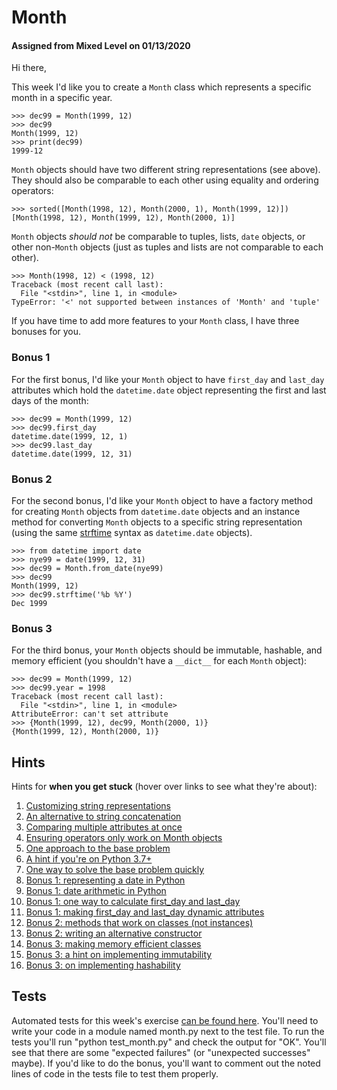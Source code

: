 # Month
#### Assigned from Mixed Level on 01/13/2020

Hi there,

This week I'd like you to create a `Month` class which represents a specific month in a specific year.
```
>>> dec99 = Month(1999, 12)
>>> dec99
Month(1999, 12)
>>> print(dec99)
1999-12
```
`Month` objects should have two different string representations (see above). They should also be comparable to each other using equality and ordering operators:
```
>>> sorted([Month(1998, 12), Month(2000, 1), Month(1999, 12)])
[Month(1998, 12), Month(1999, 12), Month(2000, 1)]
```
`Month` objects _should not_ be comparable to tuples, lists, `date` objects, or other non-`Month` objects (just as tuples and lists are not comparable to each other).
```
>>> Month(1998, 12) < (1998, 12)
Traceback (most recent call last):
  File "<stdin>", line 1, in <module>
TypeError: '<' not supported between instances of 'Month' and 'tuple'
```
If you have time to add more features to your `Month` class, I have three bonuses for you.

### Bonus 1

For the first bonus, I'd like your `Month` object to have `first_day` and `last_day` attributes which hold the `datetime.date` object representing the first and last days of the month:
```
>>> dec99 = Month(1999, 12)
>>> dec99.first_day
datetime.date(1999, 12, 1)
>>> dec99.last_day
datetime.date(1999, 12, 31)
```
### Bonus 2

For the second bonus, I'd like your `Month` object to have a factory method for creating `Month` objects from `datetime.date` objects and an instance method for converting `Month` objects to a specific string representation (using the same [strftime](http://strftime.org/) syntax as `datetime.date` objects).
```
>>> from datetime import date
>>> nye99 = date(1999, 12, 31)
>>> dec99 = Month.from_date(nye99)
>>> dec99
Month(1999, 12)
>>> dec99.strftime('%b %Y')
Dec 1999
```
### Bonus 3

For the third bonus, your `Month` objects should be immutable, hashable, and memory efficient (you shouldn't have a `__dict__` for each `Month` object):
```
>>> dec99 = Month(1999, 12)
>>> dec99.year = 1998
Traceback (most recent call last):
  File "<stdin>", line 1, in <module>
AttributeError: can't set attribute
>>> {Month(1999, 12), dec99, Month(2000, 1)}
{Month(1999, 12), Month(2000, 1)}
```
## Hints

Hints for **when you get stuck** (hover over links to see what they're about):

1. [Customizing string representations](https://www.youtube.com/watch?v=5cvM-crlDvg)
2. [An alternative to string concatenation](https://www.youtube.com/watch?time_continue=652&v=nghuHvKLhJA&feature=emb_title)
3. [Comparing multiple attributes at once](https://treyhunner.com/2019/03/python-deep-comparisons-and-code-readability/#Deep_ordering)
4. [Ensuring operators only work on Month objects](https://docs.python.org/3/library/constants.html#NotImplemented)
5. [One approach to the base problem](https://youtu.be/epKegvx_Jws?t=87)
6. [A hint if you're on Python 3.7+](https://docs.python.org/3/library/dataclasses.html)
7. [One way to solve the base problem quickly](https://youtu.be/epKegvx_Jws?t=986)
8. [Bonus 1: representing a date in Python](https://pymotw.com/3/datetime/index.html#dates)
9. [Bonus 1: date arithmetic in Python](https://pymotw.com/3/datetime/index.html#timedeltas)
10. [Bonus 1: one way to calculate first_day and last_day](https://stackoverflow.com/questions/36155332/how-to-get-the-first-day-and-last-day-of-current-month-in-python)
11. [Bonus 1: making first_day and last_day dynamic attributes](https://treyhunner.com/2019/05/python-builtins-worth-learning/#property)
12. [Bonus 2: methods that work on classes (not instances)](https://stackoverflow.com/questions/1950414/what-does-classmethod-do-in-this-code/1950927#1950927)
13. [Bonus 2: writing an alternative constructor](https://stackoverflow.com/questions/136097/what-is-the-difference-between-staticmethod-and-classmethod)
14. [Bonus 3: making memory efficient classes](https://www.datadependence.com/2016/07/pythonic-code-video-series-slots/)
15. [Bonus 3: a hint on implementing immutability](https://stackoverflow.com/a/48055480/98187)
16. [Bonus 3: on implementing hashability](https://stackoverflow.com/a/2909119/98187)

## Tests

Automated tests for this week's exercise [can be found here](https://www.pythonmorsels.com/exercises/e1ba106369e24029b5723a855ae5c735/tests/). You'll need to write your code in a module named month.py next to the test file. To run the tests you'll run "python test_month.py" and check the output for "OK". You'll see that there are some "expected failures" (or "unexpected successes" maybe). If you'd like to do the bonus, you'll want to comment out the noted lines of code in the tests file to test them properly.
